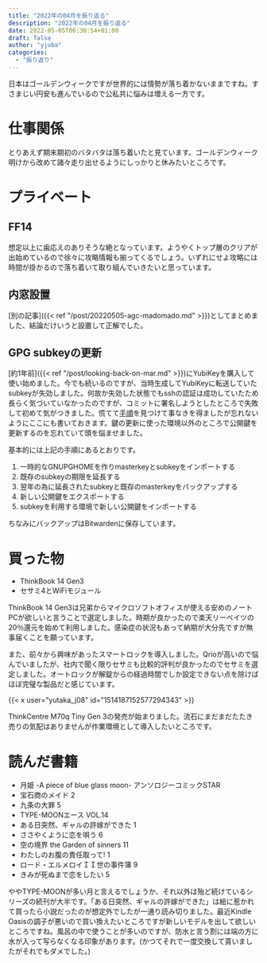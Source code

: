 ```yaml
---
title: "2022年の04月を振り返る"
description: "2022年の04月を振り返る"
date: 2022-05-05T06:30:54+01:00
draft: false
author: "yjuba"
categories:
  - "振り返り"
---
```


日本はゴールデンウィークですが世界的には情勢が落ち着かないままですね。すさまじい円安も進んでいるので公私共に悩みは増える一方です。

# 仕事関係
とりあえず期末期初のバタバタは落ち着いたと見ています。ゴールデンウィーク明けから改めて諸々走り出せるようにしっかりと休みたいところです。

# プライベート

## FF14
想定以上に歯応えのありそうな絶となっています。ようやくトップ層のクリアが出始めているので徐々に攻略情報も揃ってくるでしょう。いずれにせよ攻略には時間が掛かるので落ち着いて取り組んでいきたいと思っています。

## 内窓設置
[別の記事]({{< ref "/post/20220505-agc-madomado.md" >}})としてまとめました、結論だけいうと設置して正解でした。

## GPG subkeyの更新
[約1年前]({{< ref "/post/looking-back-on-mar.md" >}})にYubiKeyを購入して使い始めました。今でも続いるのですが、当時生成してYubiKeyに転送していたsubkeyが失効しました。何故か失効した状態でもsshの認証は成功していたため長らく気づいていなかったのですが、コミットに署名しようとしたところで失敗して初めて気がつきました。慌てて[手順](https://www.osso.nl/blog/pgp-on-yubikey-refresh-expiry/)を見つけて事なきを得ましたが忘れないようにここにも書いておきます。鍵の更新に使った環境以外のところで公開鍵を更新するのを忘れていて頭を悩ませました。

基本的には上記の手順にあるとおりです。
1. 一時的なGNUPGHOMEを作りmasterkeyとsubkeyをインポートする
1. 既存のsubkeyの期限を延長する
1. 翌年の為に延長されたsubkeyと既存のmasterkeyをバックアップする
1. 新しい公開鍵をエクスポートする
1. subkeyを利用する環境で新しい公開鍵をインポートする

ちなみにバックアップはBitwardenに保存しています。

# 買った物
- ThinkBook 14 Gen3
- セサミ4とWiFiモジュール

ThinkBook 14 Gen3は兄弟からマイクロソフトオフィスが使える安めのノートPCが欲しいと言うことで選定しました。時期が良かったので楽天リーベイツの20％還元を始めて利用しました。感染症の状況もあって納期が大分先ですが無事届くことを願っています。

また、前々から興味があったスマートロックを導入しました。Qrioが高いので悩んでいましたが、社内で聞く限りセサミも比較的評判が良かったのでセサミを選定しました。オートロックが解錠からの経過時間でしか設定できない点を除けばほぼ完璧な製品だと感じています。

{{< x user="yutaka_j08" id="1514187152577294343" >}}

ThinkCentre M70q Tiny Gen 3の発売が始まりました。流石にまだまだたたき売りの気配はありませんが作業環境として導入したいところです。

# 読んだ書籍
- 月姫 -A piece of blue glass moon- アンソロジーコミックSTAR
- 宝石商のメイド 2
- 九条の大罪 5
- TYPE-MOONエース VOL.14
- ある日突然、ギャルの許嫁ができた 1
- ささやくように恋を唄う 6
- 空の境界 the Garden of sinners 11
- わたしのお腹の責任取って! 1
- ロード・エルメロイＩＩ世の事件簿 9
- きみが死ぬまで恋をしたい 5

ややTYPE-MOONが多い月と言えるでしょうか、それ以外は殆ど続けているシリーズの続刊が大半です。「ある日突然、ギャルの許嫁ができた」は絵に惹かれて買ったら小説だったのが想定外でしたが一通り読み切りました。最近Kindle Oasisの調子が悪いので買い換えたいところですが新しいモデルを出して欲しいところですね。風呂の中で使うことが多いのですが、防水と言う割には端の方に水が入って写らなくなる印象があります。(かつてそれで一度交換して貰いましたがそれでもダメでした。)

